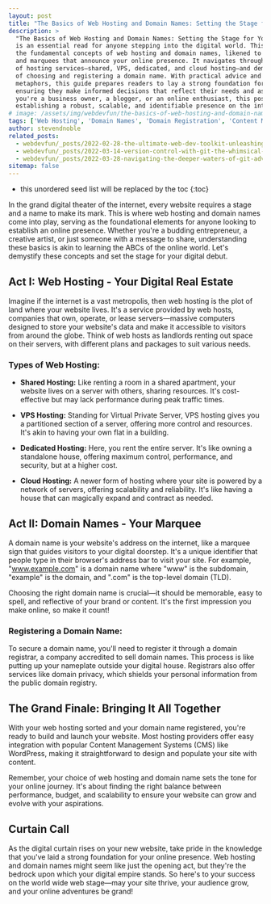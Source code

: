 ```yaml
---
layout: post
title: "The Basics of Web Hosting and Domain Names: Setting the Stage for Your Online Presence"
description: >
  "The Basics of Web Hosting and Domain Names: Setting the Stage for Your Online Presence"
  is an essential read for anyone stepping into the digital world. This blog post unfolds
  the fundamental concepts of web hosting and domain names, likened to digital real estate
  and marquees that announce your online presence. It navigates through the different types
  of hosting services—shared, VPS, dedicated, and cloud hosting—and demystifies the process
  of choosing and registering a domain name. With practical advice and easy-to-understand
  metaphors, this guide prepares readers to lay a strong foundation for their website,
  ensuring they make informed decisions that reflect their needs and aspirations. Whether
  you're a business owner, a blogger, or an online enthusiast, this post lights the path to
  establishing a robust, scalable, and identifiable presence on the internet.
# image: /assets/img/webdevfun/the-basics-of-web-hosting-and-domain-names.jpg
tags: ['Web Hosting', 'Domain Names', 'Domain Registration', 'Content Management Systems', 'WordPress']
author: stevendnoble
related_posts:
  - webdevfun/_posts/2022-02-28-the-ultimate-web-dev-toolkit-unleashing-your-inner-code-wizard.md
  - webdevfun/_posts/2022-03-14-version-control-with-git-the-whimsical-world-of-web-development-wizardry.md
  - webdevfun/_posts/2022-03-28-navigating-the-deeper-waters-of-git-advanced-commands-unveiled.md
sitemap: false
---
```


* this unordered seed list will be replaced by the toc
{:toc}

In the grand digital theater of the internet, every website requires a stage and a name to make its mark. This is where web hosting and domain names come into play, serving as the foundational elements for anyone looking to establish an online presence. Whether you're a budding entrepreneur, a creative artist, or just someone with a message to share, understanding these basics is akin to learning the ABCs of the online world. Let's demystify these concepts and set the stage for your digital debut.

## Act I: Web Hosting - Your Digital Real Estate

Imagine if the internet is a vast metropolis, then web hosting is the plot of land where your website lives. It's a service provided by web hosts, companies that own, operate, or lease servers—massive computers designed to store your website's data and make it accessible to visitors from around the globe. Think of web hosts as landlords renting out space on their servers, with different plans and packages to suit various needs.

### Types of Web Hosting:

* **Shared Hosting:** Like renting a room in a shared apartment, your website lives on a server with others, sharing resources. It's cost-effective but may lack performance during peak traffic times.

* **VPS Hosting:** Standing for Virtual Private Server, VPS hosting gives you a partitioned section of a server, offering more control and resources. It's akin to having your own flat in a building.

* **Dedicated Hosting:** Here, you rent the entire server. It's like owning a standalone house, offering maximum control, performance, and security, but at a higher cost.

* **Cloud Hosting:** A newer form of hosting where your site is powered by a network of servers, offering scalability and reliability. It's like having a house that can magically expand and contract as needed.

## Act II: Domain Names - Your Marquee
A domain name is your website's address on the internet, like a marquee sign that guides visitors to your digital doorstep. It's a unique identifier that people type in their browser's address bar to visit your site. For example, "www.example.com" is a domain name where "www" is the subdomain, "example" is the domain, and ".com" is the top-level domain (TLD).

Choosing the right domain name is crucial—it should be memorable, easy to spell, and reflective of your brand or content. It's the first impression you make online, so make it count!

### Registering a Domain Name:

To secure a domain name, you'll need to register it through a domain registrar, a company accredited to sell domain names. This process is like putting up your nameplate outside your digital house. Registrars also offer services like domain privacy, which shields your personal information from the public domain registry.

## The Grand Finale: Bringing It All Together

With your web hosting sorted and your domain name registered, you're ready to build and launch your website. Most hosting providers offer easy integration with popular Content Management Systems (CMS) like WordPress, making it straightforward to design and populate your site with content.

Remember, your choice of web hosting and domain name sets the tone for your online journey. It's about finding the right balance between performance, budget, and scalability to ensure your website can grow and evolve with your aspirations.

## Curtain Call

As the digital curtain rises on your new website, take pride in the knowledge that you've laid a strong foundation for your online presence. Web hosting and domain names might seem like just the opening act, but they're the bedrock upon which your digital empire stands. So here's to your success on the world wide web stage—may your site thrive, your audience grow, and your online adventures be grand!
